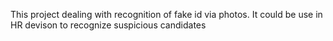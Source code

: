 This project dealing with recognition of fake id via photos. It could be use in HR devison to recognize suspicious candidates 




<!---
liber1988/liber1988 is a ✨ special ✨ repository because its `README.md` (this file) appears on your GitHub profile.
You can click the Preview link to take a look at your changes.
--->
